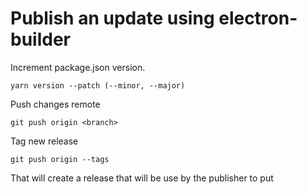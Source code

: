 # Publish an update using electron-builder

Increment package.json version.
```
yarn version --patch (--minor, --major)
```

Push changes remote
```
git push origin <branch>
```

Tag new release
```
git push origin --tags 
```

That will create a release that will be use by the publisher to put  
